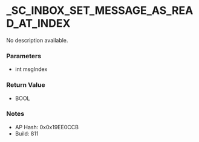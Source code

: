 # _SC_INBOX_SET_MESSAGE_AS_READ_AT_INDEX

No description available.

### Parameters
* int msgIndex

### Return Value
* BOOL

### Notes
* AP Hash: 0x0x19EE0CCB
* Build: 811

